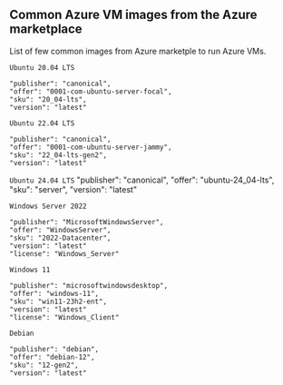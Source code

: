 <properties
pageTitle= 'Common Azure VM images from the Azure marketplace'
description= "Common Azure VM images from the Azure marketplace"
documentationcenter: na
services=""
documentationCenter="na"
authors="fabferri"
manager=""
editor=""/>

<tags
   ms.service="configuration-Example-Azure"
   ms.devlang="na"
   ms.topic="article"
   ms.tgt_pltfrm="na"
   ms.workload="na"
   ms.date="18/08/2018"
   ms.author="fabferri" />

## Common Azure VM images from the Azure marketplace
List of few common images from Azure marketple to run Azure VMs.

`Ubuntu 20.04 LTS`
```Console
"publisher": "canonical",
"offer": "0001-com-ubuntu-server-focal",
"sku": "20_04-lts",
"version": "latest"
```

`Ubuntu 22.04 LTS`
```Console
"publisher": "canonical",
"offer": "0001-com-ubuntu-server-jammy",
"sku": "22_04-lts-gen2",
"version": "latest"
```

`Ubuntu 24.04 LTS`
"publisher": "canonical",
"offer": "ubuntu-24_04-lts",
"sku": "server",
"version": "latest"

`Windows Server 2022`
```Console
"publisher": "MicrosoftWindowsServer",
"offer": "WindowsServer",
"sku": "2022-Datacenter",
"version": "latest"
"license": "Windows_Server"
```

`Windows 11`
```Console
"publisher": "microsoftwindowsdesktop",
"offer": "windows-11",
"sku": "win11-23h2-ent",
"version": "latest"
"license": "Windows_Client"
```

`Debian`
```Console
"publisher": "debian",
"offer": "debian-12",
"sku": "12-gen2",
"version": "latest"
```

<!--Image References-->

<!--Link References-->

